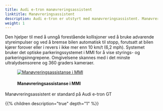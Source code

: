```yaml
---
title: Audi e-tron manøvreringsassistent
linktitle: Manøvreringsassistent
description: Audi e-tron er utstyrt med manøvreringsassistent. Manøvreringsassistent gjenkjenner bevegelige og stillestående gjenstander som er større enn 10 centimeter (3,9 tommer), for eksempel en søyle i et parkeringshus eller et kjøretøy i bevegelse.
weight: 1
---
```

<!-- markdownlint-disable MD033 -->

Den hjelper til med å unngå forestående kollisjoner ved å bruke advarende styreimpulser og ved å bremse bilen automatisk til stopp, forutsatt at bilen kjører forover eller i revers i ikke mer enn 10 km/t (6,2 mph). Systemet bruker det optiske parkeringssystemet i MMI for å vise styrings- og parkeringsinngrepene. Omgivelsene skannes med i det minste ultralydsensorene og 360 graders kameraer.

<figure>
    <a href="https://media.electrichasgoneaudi.net/multimedia/models/e-tron/technology/drivingassistance/maneuveringassist/manuveringassist.jpg">
        <img src="https://media.electrichasgoneaudi.net/multimedia/models/e-tron/technology/drivingassistance/maneuveringassist/manuveringassists.jpg"
        alt="Manøvreringsassistanse i MMI" title="Manøvreringsassistanse i MMI">
    </a>
    <figcaption><h4>Manøvreringsassistanse i MMI</h4></figcaption>
</figure>

 Manøvreringsassistent er standard på Audi e-tron GT


{{% children description="true" depth="1" %}}
